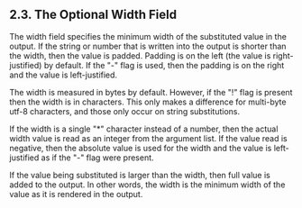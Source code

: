 ## 2\.3\. The Optional Width Field


The width field specifies the minimum width of the substituted value in
the output. If the string or number that is written into the output is shorter
than the width, then the value is padded. Padding is on the left (the
value is right\-justified) by default. If the "\-" flag is used, then the
padding is on the right and the value is left\-justified.



The width is measured in bytes by default. However, if the "!" flag is
present then the width is in characters. This only makes a difference for
multi\-byte utf\-8 characters, and those only occur on string substitutions.



If the width is a single "\*" character instead of a number, then the
actual width value is read as an integer from the argument list. If the
value read is negative, then the absolute value is used for the width and
the value is left\-justified as if the "\-" flag were present.



If the value being substituted is larger than the width, then full value
is added to the output. In other words, the width is the minimum width of
the value as it is rendered in the output.



